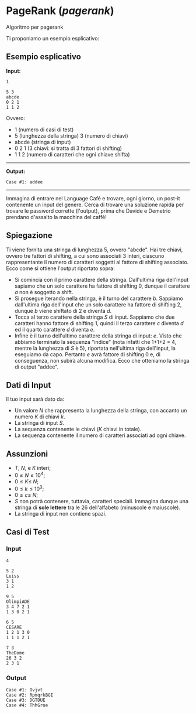 # PageRank (*pagerank*)

Algoritmo per pagerank





Ti proponiamo un esempio esplicativo:

## Esempio esplicativo
**Input:**

```
1

5 3
abcde
0 2 1
1 1 2
```
Ovvero:
- 1 (numero di casi di test)
- 5 (lunghezza della stringa)    3 (numero di chiavi)
- abcde (stringa di input)
- 0 2 1 (3 chiavi: si tratta di 3 fattori di shifting)
- 1 1 2 (numero di caratteri che ogni chiave shifta)

---

**Output:**

```
Case #1: addee
```

---

Immagina di entrare nel Language Café e trovare, ogni giorno, un post-it contenente un input del genere. Cerca di trovare una soluzione rapida per trovare le password corrette (l'output), prima che Davide e Demetrio prendano d'assalto la macchina del caffè!


## Spiegazione

Ti viene fornita una stringa di lunghezza 5, ovvero "abcde". Hai tre chiavi, ovvero tre fattori di shifting, a cui sono associati 3 interi, ciascuno rappresentante il numero di caratteri soggetti al fattore di shifting associato. Ecco come si ottiene l'output riportato sopra:
- Si comincia con il primo carattere della stringa. Dall'ultima riga dell'input sapiamo che un solo carattere ha fattore di shifting 0, dunque il carattere $a$ non è soggetto a shift.
- Si prosegue iterando nella stringa, è il turno del carattere $b$. Sappiamo dall'ultima riga dell'input che un solo carattere ha fattore di shifting 2, dunque $b$ viene shiftato di 2 e diventa $d$.
- Tocca al terzo carattere della stringa $S$ di input. Sappiamo che due caratteri hanno fattore di shifting 1, quindi il terzo carattere $c$ diventa $d$ ed il quarto carattere $d$ diventa $e$.
- Infine è il turno dell'ultimo carattere della stringa di input: $e$. Visto che abbiamo terminato la sequenza "indice" (nota infatti che 1+1+2 = 4, mentre la lunghezza di $S$ è 5), riportata nell'ultima riga dell'input, la eseguiamo da capo. Pertanto $e$ avrà fattore di shifting 0 e, di conseguenza, non subirà alcuna modifica.
Ecco che otteniamo la stringa di output "addee".

## Dati di Input
Il tuo input sarà dato da:
- Un valore $N$ che rappresenta la lunghezza della stringa, con accanto un numero $K$ di chiavi $k$.
- La stringa di input $S$.
- La sequenza contenente le chiavi ($K$ chiavi in totale).
- La sequenza contenente il numero di caratteri associati ad ogni chiave.

## Assunzioni
- $T$, $N$, e $K$ interi;
- $0 \leq N \leq 10^4$;
- $0 \leq K \leq\ N$;
- $0 \leq k \leq 10^3$;
- $0 \leq c \leq\ N$;
- $S$ non potrà contenere, tuttavia, caratteri speciali. Immagina dunque una stringa di **sole lettere** tra le 26 dell'alfabeto (minuscole e maiuscole).
- La stringa di input non contiene spazi.

## Casi di Test

### Input

```
4

5 2
Luiss
3 1
1 2

9 5
OlimpiADE
3 4 7 2 1
1 3 0 2 1

6 5
CESARE
1 2 1 3 0
1 1 1 2 1

7 3
TheDome
26 3 2
2 3 1
```

### Output

```
Case #1: Ovjvt
Case #2: RpmqrkBGI
Case #3: DGTDUE
Case #4: ThhGroe
```